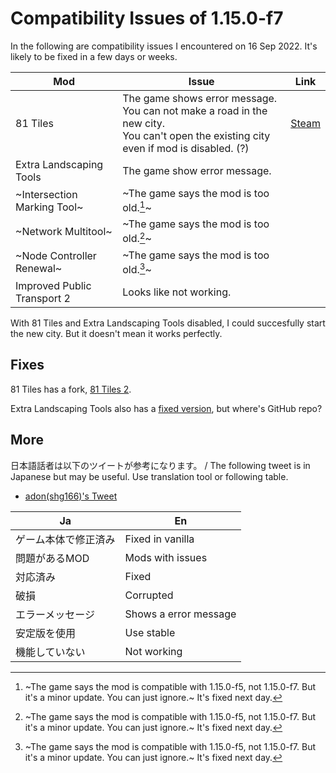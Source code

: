 # Compatibility Issues of 1.15.0-f7
In the following are compatibility issues I encountered on 16 Sep 2022. It's likely to be fixed in a few days or weeks.

| Mod | Issue | Link |
| -- | -- | -- |
| 81 Tiles | The game shows error message.<br />You can not make a road in the new city.<br />You can't open the existing city even if mod is disabled. (?) | [Steam](https://steamcommunity.com/workshop/filedetails/discussion/576327847/3435703754802635202/) |
| Extra Landscaping Tools | The game show error message. | |
| ~Intersection Marking Tool~ | ~The game says the mod is too old.[^1]~ | |
| ~Network Multitool~ | ~The game says the mod is too old.[^1]~ | |
| ~Node Controller Renewal~ | ~The game says the mod is too old.[^1]~ | |
| Improved Public Transport 2 | Looks like not working. | |

[^1]: ~The game says the mod is compatible with 1.15.0-f5, not 1.15.0-f7. But it's a minor update. You can just ignore.~ It's fixed next day.

With 81 Tiles and Extra Landscaping Tools disabled, I could succesfully start the new city. But it doesn't mean it works perfectly.

## Fixes
81 Tiles has a fork, [81 Tiles 2](https://github.com/algernon-A/EightyOne2).

Extra Landscaping Tools also has a [fixed version](https://steamcommunity.com/sharedfiles/filedetails/?id=2862940316), but where's GitHub repo?

 ## More
日本語話者は以下のツイートが参考になります。 / The following tweet is in Japanese but may be useful. Use translation tool or following table.
 
 * [adon(shg166)'s Tweet](https://twitter.com/shg166_csl/status/1570549443824590848)

| Ja | En |
| -- | -- |
| ゲーム本体で修正済み | Fixed in vanilla |
| 問題があるMOD | Mods with issues |
| 対応済み | Fixed |
| 破損 | Corrupted |
| エラーメッセージ | Shows a error message |
| 安定版を使用 | Use stable |
| 機能していない | Not working |
